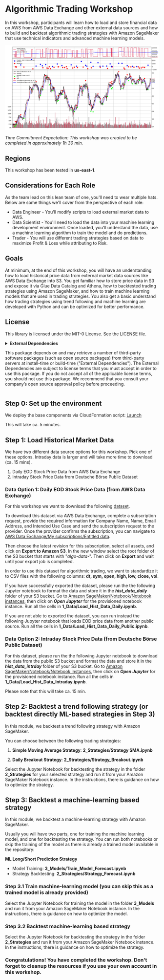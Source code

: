 # Algorithmic Trading Workshop

In this workshop, participants will learn how to load and store financial data on AWS from AWS Data Exchange and other external data sources and how to build and backtest algorithmic trading strategies with Amazon SageMaker that use technical indicators and advanced machine learning models.

![chart](assets/chart.png)

_Time Commitment Expectation: This workshop was created to be completed in approximately 1h 30 min._

## Regions

This workshop has been tested in **us-east-1**.

## Considerations for Each Role
As the team lead on this lean team of one, you'll need to wear multiple hats.  Below are some things we'll cover from the perspective of each role:
* Data Engineer - You'll modify scripts to load external market data to AWS.
* Data Scientist - You'll need to load the data into your machine learning development environment. Once loaded, you'll understand the data, use a machine learning algorithm to train the model and do predictions.
* Trader - You will use different trading strategies based on data to maximize Profit & Loss while attributing to Risk.

## Goals

At minimum, at the end of this workshop, you will have an understanding how to load historical price data from external market data sources like AWS Data Exchange into S3. You get familiar how to store price data in S3 and expose it via Glue Data Catalog and Athena, how to backtested trading strategies using Amazon SageMaker, and how to train machine learning models that are used in trading strategies. You also get a basic understand how trading strategies using trend following and machine learning are developed with Python and can be optimized for better performance.

## License

This library is licensed under the MIT-0 License. See the LICENSE file.

<details>
<summary>  
<b>External Dependencies</b>

This package depends on and may retrieve a number of third-party software packages (such as open source packages) from third-party servers at install-time or build-time ("External Dependencies"). The External Dependencies are subject to license terms that you must accept in order to use this package. If you do not accept all of the applicable license terms, you should not use this package. We recommend that you consult your company’s open source approval policy before proceeding.
</summary>
Provided below is a list of the External Dependencies and the applicable license terms as indicated by the documentation associated with the External Dependencies as of Amazon's most recent review of such documentation.
THIS INFORMATION IS PROVIDED FOR CONVENIENCE ONLY. AMAZON DOES NOT PROMISE THAT THE LIST OR THE APPLICABLE TERMS AND CONDITIONS ARE COMPLETE, ACCURATE, OR UP-TO-DATE, AND AMAZON WILL HAVE NO LIABILITY FOR ANY INACCURACIES. YOU SHOULD CONSULT THE DOWNLOAD SITES FOR THE EXTERNAL DEPENDENCIES FOR THE MOST COMPLETE AND UP-TO-DATE LICENSING INFORMATION.
YOUR USE OF THE EXTERNAL DEPENDENCIES IS AT YOUR SOLE RISK. IN NO EVENT WILL AMAZON BE LIABLE FOR ANY DAMAGES, INCLUDING WITHOUT LIMITATION ANY DIRECT, INDIRECT, CONSEQUENTIAL, SPECIAL, INCIDENTAL, OR PUNITIVE DAMAGES (INCLUDING FOR ANY LOSS OF GOODWILL, BUSINESS INTERRUPTION, LOST PROFITS OR DATA, OR COMPUTER FAILURE OR MALFUNCTION) ARISING FROM OR RELATING TO THE EXTERNAL DEPENDENCIES, HOWEVER CAUSED AND REGARDLESS OF THE THEORY OF LIABILITY, EVEN IF AMAZON HAS BEEN ADVISED OF THE POSSIBILITY OF SUCH DAMAGES. THESE LIMITATIONS AND DISCLAIMERS APPLY EXCEPT TO THE EXTENT PROHIBITED BY APPLICABLE LAW.

** backtrader; version 1.9.74.123 -- https://www.backtrader.com/
</details>

## Step 0: Set up the environment

We deploy the base components via CloudFormation script:
[Launch](https://console.aws.amazon.com/cloudformation/home?region=us-east-1#/stacks/new?stackName=algo&templateURL=https://github.com/aws-samples/algorithmic-trading/raw/master/0_Setup/ReferenceArchitecture-CF.json)

This will take ca. 5 minutes.

## Step 1: Load Historical Market Data

We have two different data source options for this workshop. Pick one of these options. Intraday data is larger and will take more time to download (ca. 15 mins).
1. Daily EOD Stock Price Data from AWS Data Exchange
1. Intraday Stock Price Data from Deutsche Börse Public Dataset

### Data Option 1: Daily EOD Stock Price Data (from AWS Data Exchange)

For this workshop we want to download the following [dataset](https://aws.amazon.com/marketplace/pp/prodview-e2aizdzkos266#overview). 

To download this dataset via AWS Data Exchange, complete a subscription request, provide the required information for Company Name, Name, Email Address, and Intended Use Case and send the subscription request to the provider. Once the provider confirms the subscription, you can navigate to [AWS Data Exchange/My subscriptions/Entitled data](https://us-east-1.console.aws.amazon.com/dataexchange/home?region=us-east-1#/entitled-data).

Then choose the latest revision for this subscription, select all assets, and click on **Export to Amazon S3**. In the new window select the root folder of the S3 bucket that starts with "*algo-data-*". Then click on **Export** and wait until your export job is completed.

In order to use this dataset for algorithmic trading, we want to standardize it to CSV files with the following columns: **dt, sym, open, high, low, close, vol**.

If you have successfully exported the dataset, please run the the following Jupyter notebook to format the data and store it in the ***hist_data_daily*** folder of your S3 bucket. Go to [Amazon SageMaker/Notebook/Notebook instances](https://us-east-1.console.aws.amazon.com/sagemaker/home?region=us-east-1#/notebook-instances), then click on ***Open Jupyter*** for the provisioned notebook instance. Run all the cells in **1_Data/Load_Hist_Data_Daily.ipynb**.

If you are not able to exported the dataset, you can run instead the following Jupyter notebook that loads EOD price data from another public source. Run all the cells in **1_Data/Load_Hist_Data_Daily_Public.ipynb**.

### Data Option 2: Intraday Stock Price Data (from Deutsche Börse Public Dataset) 

For this dataset, please run the the following Jupyter notebook to download the data from the public S3 bucket and format the data and store it in the ***hist_data_intrday*** folder of your S3 bucket. Go to [Amazon SageMaker/Notebook/Notebook instances](https://us-east-1.console.aws.amazon.com/sagemaker/home?region=us-east-1#/notebook-instances), then click on ***Open Jupyter*** for the provisioned notebook instance. Run all the cells in **1_Data/Load_Hist_Data_Intraday.ipynb**.

Please note that this will take ca. 15 min.

## Step 2: Backtest a trend following strategy (or backtest directly ML-based strategies in Step 3)

In this module, we backtest a trend following strategy with Amazon SageMaker.

You can choose between the following trading strategies:
1. **Simple Moving Average Strategy**: **2_Strategies/Strategy SMA.ipynb**

1. **Daily Breakout Strategy**: **2_Strategies/Strategy_Breakout.ipynb**

Select the Jupyter Notebook for backtesting the strategy in the folder **2_Strategies** for your selected strategy and run it from your Amazon SageMaker Notebook instance. In the instructions, there is guidance on how to optimize the strategy.

## Step 3: Backtest a machine-learning based strategy

In this module, we backtest a machine-learning strategy with Amazon SageMaker.

Usually you will have two parts, one for training the machine learning model, and one for backtesting the strategy. You can run both notebooks or skip the training of the model as there is already a trained model available in the repository:

**ML Long/Short Prediction Strategy**
* Model Training: **3_Models/Train_Model_Forecast.ipynb**
* Strategy Backtesting: **2_Strategies/Strategy_Forecast.ipynb**

### Step 3.1 Train machine-learning model (you can skip this as a trained model is already provided)

Select the Jupyter Notebook for training the model in the folder **3_Models** and run it from your Amazon SageMaker Notebook instance. In the instructions, there is guidance on how to optimize the model.

### Step 3.2 Backtest machine-learning based strategy

Select the Jupyter Notebook for backtesting the strategy in the folder **2_Strategies** and run it from your Amazon SageMaker Notebook instance. In the instructions, there is guidance on how to optimize the strategy.

### Congratulations! You have completed the workshop. Don't forget to cleanup the resources if you use your own account in this workshop.
